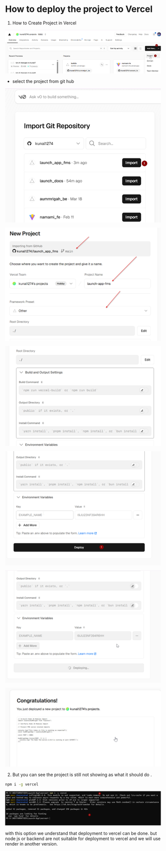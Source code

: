 # How to deploy the project to Vercel

1. How to Create Project in Vercel

![alt text](image-52.png)

- select the project from git hub

![alt text](image-59.png)

![alt text](image-60.png)

![alt text](image-61.png)

![alt text](image-62.png)

![alt text](image-63.png)

![alt text](image-64.png)

2. But you can see the project is still not showing as what it should do .

```bash
npm i -g vercel
```

![alt text](image-65.png)

with this option we understand that deployment to vercel can be done. but node js or backend are not suitable for deployment to vercel and we will use render in another version.
